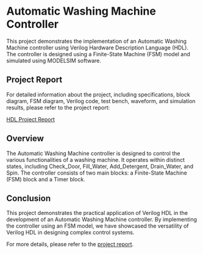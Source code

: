 # Automatic Washing Machine Controller

This project demonstrates the implementation of an Automatic Washing Machine controller using Verilog Hardware Description Language (HDL). The controller is designed using a Finite-State Machine (FSM) model and simulated using MODELSIM software.

## Project Report
For detailed information about the project, including specifications, block diagram, FSM diagram, Verilog code, test bench, waveform, and simulation results, please refer to the project report:

[HDL Project Report](HDL%20project%20Report%20(Updated).pdf)

## Overview
The Automatic Washing Machine controller is designed to control the various functionalities of a washing machine. It operates within distinct states, including Check_Door, Fill_Water, Add_Detergent, Drain_Water, and Spin. The controller consists of two main blocks: a Finite-State Machine (FSM) block and a Timer block.

## Conclusion
This project demonstrates the practical application of Verilog HDL in the development of an Automatic Washing Machine controller. By implementing the controller using an FSM model, we have showcased the versatility of Verilog HDL in designing complex control systems.

For more details, please refer to the [project report](HDL%20project%20Report%20(Updated).pdf).